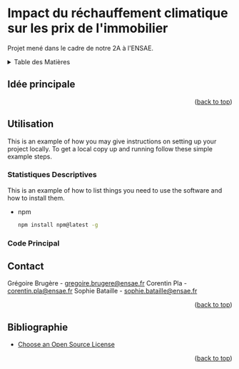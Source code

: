 # Impact du réchauffement climatique sur les prix de l'immobilier
Projet mené dans le cadre de notre 2A à l'ENSAE.

<!-- TABLE DES MATIERES -->
<details>
  <summary>Table des Matières</summary>
  <ol>
    <li>
      <a href="#Idée-Principale">Idée principale</a>
    </li>
    <li><a href="#Utilisation">Utilisation</a></li>
    <ul>
        <li><a href="#Stats-Des">Statistiques Descriptives</a></li>
      <li><a href="#Code-Principal">Code principal</a></li>
     </ul>
    <li><a href="Ccontact">Contact</a></li>
    <li><a href="#Bibliographie">Bibliographie</a></li>
  </ol>
</details>



<!-- IDEE PRINCIPALE -->
## Idée principale



<p align="right">(<a href="#readme-top">back to top</a>)</p>







<!-- UTILISATION -->
## Utilisation

This is an example of how you may give instructions on setting up your project locally.
To get a local copy up and running follow these simple example steps.

### Statistiques Descriptives

This is an example of how to list things you need to use the software and how to install them.
* npm
  ```sh
  npm install npm@latest -g
  ```

### Code Principal






<!-- CONTACT -->
## Contact

Grégoire Brugère - gregoire.brugere@ensae.fr
Corentin Pla - corentin.pla@ensae.fr
Sophie Bataille - sophie.bataille@ensae.fr


<p align="right">(<a href="#readme-top">back to top</a>)</p>



<!-- Bibliographie -->
## Bibliographie


* [Choose an Open Source License](https://choosealicense.com)

<p align="right">(<a href="#readme-top">back to top</a>)</p>


